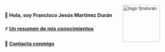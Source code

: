 <div style="float:right;">
  <img src="https://fjmduran.com/favicon.png" alt="logo fjmduran" width="120"/>  
</div>


### 👋 Hola, soy Francisco Jesús Martínez Durán

### ⚡ [Un resumen de mis conocimientos](https://fjmduran.com/sobre-mi)

### 💬 [Contacta conmigo](https://fjmduran.com/contacto)

<!--
**fjmduran/fjmduran** is a ✨ _special_ ✨ repository because its `README.md` (this file) appears on your GitHub profile.

Here are some ideas to get you started:

- 🔭 I’m currently working on ...
- 🌱 I’m currently learning ...
- 👯 I’m looking to collaborate on ...
- 🤔 I’m looking for help with ...
- 💬 Ask me about ...
- 📫 How to reach me: ...
- 😄 Pronouns: ...
- ⚡ Fun fact: ...
-->
